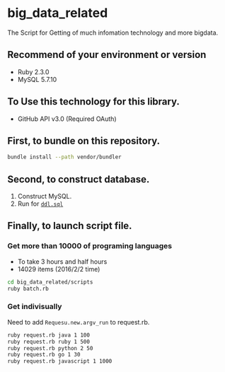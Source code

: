 # big_data_related
The Script for Getting of much infomation technology and more bigdata.

## Recommend of your environment or version
* Ruby 2.3.0
* MySQL 5.7.10

## To Use this technology for this library.
* GitHub API v3.0 (Required OAuth)

## First, to bundle on this repository.

```.sh
bundle install --path vendor/bundler
```

## Second, to construct database.

1. Construct MySQL.
2. Run for [`ddl.sql`](https://github.com/pollseed/big_data_related/blob/master/sql/ddl.sql)

## Finally, to launch script file.


### Get more than 10000 of programing languages
* To take 3 hours and half hours
* 14029 items (2016/2/2 time)

```.sh
cd big_data_related/scripts
ruby batch.rb
```

### Get indivisually
Need to add `Requesu.new.argv_run` to request.rb.

```.sh
ruby request.rb java 1 100
ruby request.rb ruby 1 500
ruby request.rb python 2 50
ruby request.rb go 1 30
ruby request.rb javascript 1 1000
```
